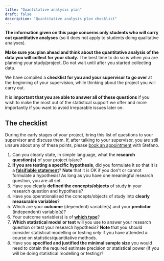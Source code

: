```yaml
---
title: "Quantitative analysis plan"
draft: false
description: "Quantitative analysis plan checklist"
---
```


**The information given on this page concerns only students who will carry out quantitative analyses** (so it does not apply to students doing qualitative analyses).

**Make sure you plan ahead and think about the quantitative analysis of the data you will collect for your study.**
The best time to do so is when you are planning your study/project. Do not wait until after you started collecting data.

We have compiled a **checklist for you and your supervisor to go over** at the beginning of your supervision, while thinking about the project you will carry out.

It is **important that you are able to answer all of these questions** if you wish to make the most out of the statistical support we offer and more importantly if you want to avoid irreparable issues later on.

## The checklist

During the early stages of your project, bring this list of questions to your supervisor and discuss them.
If, after talking to your supervisor, you are still unsure about any of these points, please [book an appointment](https://uoeling.github.io/support/) with Stefano.

1. Can you clearly state, in simple language, what the **research question(s)** of your project is/are?
1. **If you are testing a specific hypothesis**, did you formulate it so that it is a [**falsifiable statement**](falsifiable/)? **Note** that it is OK if you don't or cannot formulate a hypothesis! As long as you have one meaningful research question, you are all set.
1. Have you clearly **defined the concepts/objects** of study in your research question and hypothesis?
1. Have you operationalised the concepts/objects of study into **clearly measurable variables**?
1. Which are your **outcome** (dependent) variable(s) and your **predictor** (independent) variable(s)?
1. Your outcome variable(s) is of [**which type**](variable-types/)?
1. **Which statistical model or test** will you use to answer your research question or test your research hypothesis? **Note** that you should consider statistical modelling or testing *only* if you have attended a course on statistics/quantitative methods.
1. Have you **specified and justified the minimal sample size** you would need to obtain the required estimate precision or statistical power (if you will be doing statistical modelling or testing)?

